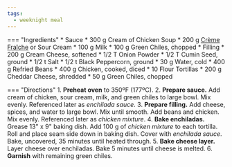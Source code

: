 ```yaml
---
tags:
  - weeknight meal
---
```

=== "Ingredients"
    * Sauce
        * 300 g Cream of Chicken Soup
        * 200 g [Crème Fraîche](../sauces/creme-fraiche.md) or Sour Cream
        * 100 g Milk
        * 100 g Green Chiles, chopped
    * Filling
        * 200 g Cream Cheese, softened
        * 1/2 T Onion Powder
        * 1/2 T Cumin Seed, ground
        * 1/2 t Salt
        * 1/2 t Black Peppercorn, ground
        * 30 g Water, cold
        * 400 g Refried Beans
        * 400 g Chicken, cooked, diced
    * 10 Flour Tortillas
    * 200 g Cheddar Cheese, shredded
    * 50 g Green Chiles, chopped

=== "Directions"
    1. **Preheat oven** to 350ºF (177ºC).
    2. **Prepare sauce.** Add cream of chicken, sour cream, milk, and green chiles to large bowl. Mix evenly. Referenced later as *enchilada sauce*.
    3. **Prepare filling.** Add cheese, spices, and water to large bowl. Mix until smooth. Add beans and chicken. Mix evenly. Referenced later as *chicken mixture*.
    4. **Bake enchiladas.** Grease 13" x 9" baking dish. Add 100 g of *chicken mixture* to each tortilla. Roll and place seam side down in baking dish. Cover with *enchilada sauce*. Bake, uncovered, 35 minutes until heated through.
    5. **Bake cheese layer.** Layer cheese over enchiladas. Bake 5 minutes until cheese is melted.
    6. **Garnish** with remaining green chiles.

[^1]: Vogt, Brenda.
[^2]:
    ["Creamy Chicken Enchiladas."](https://www.tasteofhome.com/recipes/creamy-chicken-enchiladas/) *Taste of Home.* 10 April 2008.
